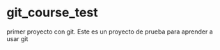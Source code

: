 # git_course_test
primer proyecto con git.
 Este es un proyecto de prueba para aprender a usar git 
